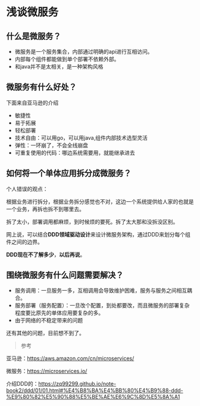 # 浅谈微服务

## 什么是微服务？

- 微服务是一个服务集合，内部通过明确的api进行互相访问。
- 内部每个组件都能做到单个部署不依赖外部。
- 和java并不是太相关，是一种架构风格

## 微服务有什么好处？

下面来自亚马逊的介绍

- 敏捷性
- 易于拓展
- 轻松部署
- 技术自由：可以用go，可以用java,组件内部技术选型灵活
- 弹性：一环崩了，不会全线崩盘
- 可重复使用的代码：哪边系统需要用，就能继承进去

## 如何将一个单体应用拆分成微服务？

个人错误的观点：

根据业务进行拆分，根据业务拆分感觉也不对，这边一个系统提供给人家的也就是一个业务，再拆也拆不到哪里去。

拆了太小，部署调用都麻烦，到时候烦的要死。拆了太大那和没拆没区别。

网上说，可以结合**DDD领域驱动设计**来设计微服务架构，通过DDD来划分每个组件之间的边界。

**DDD现在不了解多少**，**以后再说**。

## 围绕微服务有什么问题需要解决？

- 服务调用：一旦服务一多，互相调用会导致维护困难，服务与服务之间相互耦合。
- 服务部署（服务配置）：一旦改个配置，到处都要改，而且微服务的部署复杂程度要比原先的单体应用要复杂的多。
- 由于网络的不稳定带来的问题

还有其他的问题，目前想不到了。

> 参考

亚马逊：https://aws.amazon.com/cn/microservices/

微服务：https://microservices.io/

介绍DDD的：https://zq99299.github.io/note-book2/ddd/01/01.html#%E4%B8%BA%E4%BB%80%E4%B9%88-ddd-%E9%80%82%E5%90%88%E5%BE%AE%E6%9C%8D%E5%8A%A1